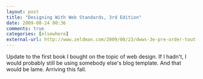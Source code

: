 ```yaml
---
layout: post  
title: "Designing With Web Standards, 3rd Edition"  
date: 2009-08-24 00:36  
comments: true  
categories: [elsewhere]
external-url: http://www.zeldman.com/2009/08/23/dwws-3e-pre-order-tout-page/  
---
```


Update to the first book I bought on the topic of web design. If I hadn't, I would probably still be using somebody else's blog template. And that would be lame. Arriving this fall.
